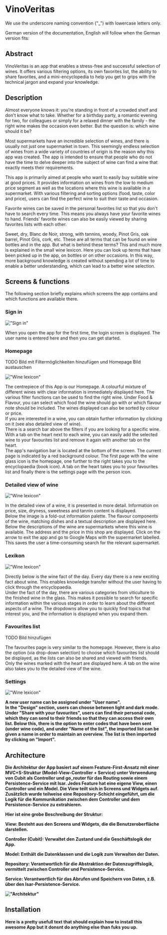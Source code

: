 # VinoVeritas

We use the underscore naming convention ("_") with lowercase letters only.

German version of the documentation, English will follow when the German version fits:

## Abstract

VinoVeritas is an app that enables a stress-free and successful selection of wines. It offers various filtering options, its own favorites list, the ability to share favorites, and a mini-encyclopedia to help you get to grips with the technical jargon and expand your knowledge.

## Description

Almost everyone knows it: you're standing in front of a crowded shelf and don't know what to take. Whether for a birthday party, a romantic evening for two, for colleagues or simply for a relaxed dinner with the family - the right wine makes the occasion even better. But the question is: which wine should it be?

Most supermarkets have an incredible selection of wines, and there is usually not just one supermarket in town. This seemingly endless selection of wines from a wide variety of countries of origin is the reason why this app was created. The app is intended to ensure that people who do not have the time to delve deeper into the subject of wine can find a wine that exactly meets their requirements.

This app is primarily aimed at people who want to easily buy suitable wine at good prices. It provides information on wines from the low to medium price segment as well as the locations where this wine is available in a supermarket. With various filtering and sorting options (food, taste, color and price), users can find the perfect wine to suit their taste and occasion.

Favorite wines can be saved in the personal favorites list so that you don't have to search every time. This means you always have your favorite wines to hand. Friends' favorite wines can also be easily viewed by sharing favorites lists with each other.

Sweet, dry, Blanc de Noir, strong, with tannins, woody, Pinot Gris, oak barrel, Pinot Gris, cork, etc. These are all terms that can be found on wine bottles and in the app. But what is behind these terms? This and much more is explained in the small wine lexicon. Here you can look up terms that have been picked up in the app, on bottles or on other occasions. In this way, more background knowledge is created without spending a lot of time to enable a better understanding, which can lead to a better wine selection.

## Screens & functions

The following section briefly explains which screens the app contains and which functions are available there.
### Sign in

!["Sign in"](assets/readme/loggin_page.png)<br>

When you open the app for the first time, the login screen is displayed. The user name is entered here and then you can get started.

### Homepage

TODO Bild mit Filtermöglichkeiten hinzufügen und Homepage Bild austauschen

!["Wine lexicon"](assets/readme/home_page.png)<br>

The centrepiece of this App is our Homepage. A colourful mixture of different wines with clear information is immediately displayed here. 
The various filter functions can be used to find the right wine. Under Food & Flavour, you can select which food the wine should go with or which flavour note should be included. The wines displayed can also be sorted by colour or price. <br>
If you are interested in a wine, you can obtain further information by clicking on it (see also detailed view of wine). 
<br> 
There is a search bar above the filters if you are looking for a specific wine. 
With a tab on the heart next to each wine, you can easily add the selected wine to your favourites list and remove it again with another tab on the heart. <br>
The app's navigation bar is located at the bottom of the screen. The current page is indicated by a red background colour. The first page with the wine glass icon is the homepage, one further to the right takes you to the encyclopaedia (book icon). A tab on the heart takes you to your favourites list and finally there is the settings page with the person icon. 

### Detailed view of wine

!["Wine lexicon"](assets/readme/lexicon_page_small.png)<br>

In the detailed view of a wine, it is presented in more detail. Information on price, size, dryness, sweetness and tannin content is displayed. <br>
Below the image is a fold-out information palette. The flavour components of the wine, matching dishes and a textual description are displayed here. <br>
Below the descriptions of the wine are supermarkets where this wine is available. The address and the price in this shop are displayed. Click on the arrow to exit the app and go to Google Maps with the supermarket labelled. This saves the user a time-consuming search for the relevant supermarket.<br>


### Lexikon
!["Wine lexicon"](assets/readme/lexicon_page.png)<br>

Directly below is the wine fact of the day. Every day there is a new exciting fact about wine. This enables knowledge transfer without the user having to click through the encyclopaedia. <br> 
Under the fact of the day, there are various categories from viticulture to the finished wine in the glass. This makes it possible to search for specific information within the various stages in order to learn about the different aspects of a wine. The dropdowns allow you to quickly find topics that interest you, and the information is displayed when you expand them.

### Favourites list

TODO Bild hinzufügen

The favourites page is very similar to the homepage. However, there is also the option (via drop-down selection) to choose which favourites list should be displayed, as the lists can also be shared and viewed with friends. <br>
Only the wines marked with the heart are displayed here. A tab on the wine also takes you to the detailed view of the wine.

### Settings

!["Wine lexicon"](assets/readme/settings_page.png)<b>

A new user name can be assigned under "User name". <br>
In the "Design" section, users can choose between light and dark mode.
Under "Share with your favourites", users can find their personal code, which they can send to their friends so that they can access their own list. Below this, there is the option to enter codes that have been sent (under wine code), and under "Name of the list", the imported list can be given a name in order to maintain an overview. The list is then imported by clicking on "Import".

## Architecture 

Die Architektur der App basiert auf einem Feature-First-Ansatz mit einer MVC+S-Struktur (Model-View-Controller + Service) unter Verwendung von Cubit als Controller und go_router für das Routing sowie einem Persistence-Service mit Isar. Jedes Feature hat eine eigene View, einen Controller und ein Model. Die View teilt sich in Screens und Widgets auf. Zusätzlich wurde teilweise eine Repository-Schicht eingeführt, um die Logik für die Kommunikation zwischen dem Controller und dem Persistence-Service zu extrahieren.

Hier ist eine grobe Beschreibung der Struktur:

View: Besteht aus den Screens und Widgets, die die Benutzeroberfläche darstellen.

Controller (Cubit): Verwaltet den Zustand und die Geschäftslogik der App.

Model: Enthält die Datenklassen und die Logik zum Verwalten der Daten.

Repository: Verantwortlich für die Abstraktion der Datenzugriffslogik, vermittelt zwischen Controller und Persistence-Service.

Service: Verantwortlich für das Abrufen und Speichern von Daten, z.B. über den Isar-Persistence-Service.

!["Architektur"](assets/readme/architecture.png)<b>

## Installation
Here is a pretty usefull text that should explain how to install this awesome App but it donsnt do anything else than fuks you up.
